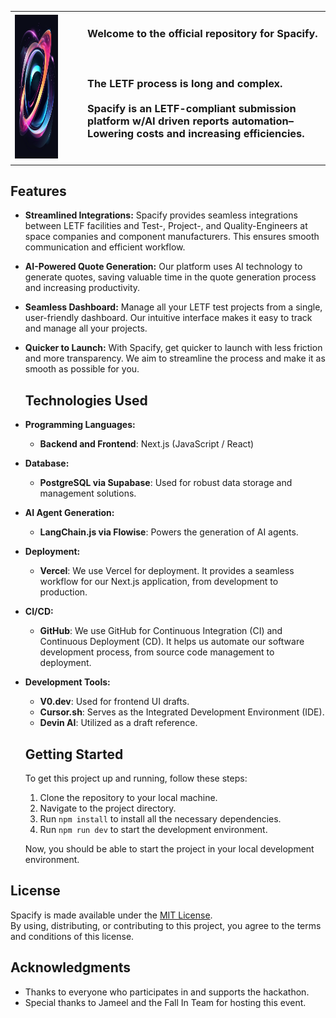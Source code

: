 <table>
  <tr>
    <td>
<img src="public/spacify.png" width="230" height="230" alt="Spacify Logo">
    </td>
    <td style="padding-left: 40px;">
<h3><strong>Welcome to the official repository for Spacify.<br><br>
   <br><br>
The LETF process is long and complex.
<br><br>
 Spacify is an LETF-compliant submission platform w/AI driven reports automation–Lowering costs and increasing efficiencies.
 <br><br>
 <strong></h3>
    </td>
  </tr>
</table>

## Features

- **Streamlined Integrations:** Spacify provides seamless integrations between LETF facilities and Test-, Project-, and Quality-Engineers at space companies and component manufacturers. This ensures smooth communication and efficient workflow.
- **AI-Powered Quote Generation:** Our platform uses AI technology to generate quotes, saving valuable time in the quote generation process and increasing productivity.
- **Seamless Dashboard:** Manage all your LETF test projects from a single, user-friendly dashboard. Our intuitive interface makes it easy to track and manage all your projects.
- **Quicker to Launch:** With Spacify, get quicker to launch with less friction and more transparency. We aim to streamline the process and make it as smooth as possible for you.
  <br>

  ## Technologies Used

- **Programming Languages:**

  - **Backend and Frontend**: Next.js (JavaScript / React)

- **Database:**

  - **PostgreSQL via Supabase**: Used for robust data storage and management solutions.

- **AI Agent Generation:**

  - **LangChain.js via Flowise**: Powers the generation of AI agents.

- **Deployment:**

  - **Vercel**: We use Vercel for deployment. It provides a seamless workflow for our Next.js application, from development to production.

- **CI/CD:**

  - **GitHub**: We use GitHub for Continuous Integration (CI) and Continuous Deployment (CD). It helps us automate our software development process, from source code management to deployment.

- **Development Tools:**

  - **V0.dev**: Used for frontend UI drafts.
  - **Cursor.sh**: Serves as the Integrated Development Environment (IDE).
  - **Devin AI**: Utilized as a draft reference.

  ## Getting Started

  To get this project up and running, follow these steps:

  1. Clone the repository to your local machine.
  2. Navigate to the project directory.
  3. Run `npm install` to install all the necessary dependencies.
  4. Run `npm run dev` to start the development environment.

  Now, you should be able to start the project in your local development environment.

## License

Spacify is made available under the [MIT License](https://opensource.org/licenses/MIT).  
By using, distributing, or contributing to this project, you agree to the terms and conditions of this license.

## Acknowledgments

- Thanks to everyone who participates in and supports the hackathon.
- Special thanks to Jameel and the Fall In Team for hosting this event.
